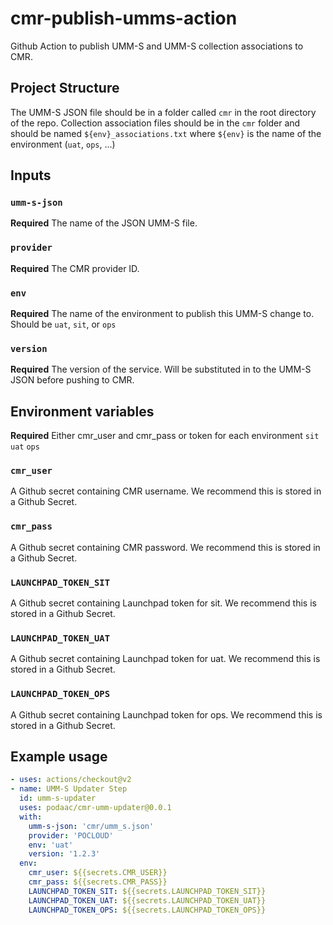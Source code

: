 # cmr-publish-umms-action
Github Action to publish UMM-S and UMM-S collection associations to CMR.

## Project Structure

The UMM-S JSON file should be in a folder called `cmr` in the root 
directory of the repo. Collection association files should be in the 
`cmr` folder and should be named `${env}_associations.txt` where 
`${env}` is the name of the environment (`uat`, `ops`, ...)

## Inputs

### `umm-s-json`

**Required** The name of the JSON UMM-S file.

### `provider`

**Required** The CMR provider ID.

### `env`

**Required** The name of the environment to publish this UMM-S change 
to. Should be `uat`, `sit`, or `ops`

### `version`

**Required** The version of the service. Will be substituted in to the 
UMM-S JSON before pushing to CMR.

## Environment variables

**Required** Either cmr_user and cmr_pass or token for each environment `sit` `uat` `ops`

### `cmr_user`

A Github secret containing CMR username. We recommend this 
is stored in a Github Secret.

### `cmr_pass`

A Github secret containing CMR password. We recommend this 
is stored in a Github Secret.

### `LAUNCHPAD_TOKEN_SIT`

A Github secret containing Launchpad token for sit. We recommend this 
is stored in a Github Secret.

### `LAUNCHPAD_TOKEN_UAT`

A Github secret containing Launchpad token for uat. We recommend this 
is stored in a Github Secret.

### `LAUNCHPAD_TOKEN_OPS`

A Github secret containing Launchpad token for ops. We recommend this 
is stored in a Github Secret.

## Example usage

```yaml
- uses: actions/checkout@v2
- name: UMM-S Updater Step
  id: umm-s-updater
  uses: podaac/cmr-umm-updater@0.0.1
  with:
    umm-s-json: 'cmr/umm_s.json'
    provider: 'POCLOUD'
    env: 'uat'
    version: '1.2.3'
  env:
    cmr_user: ${{secrets.CMR_USER}}
    cmr_pass: ${{secrets.CMR_PASS}}
    LAUNCHPAD_TOKEN_SIT: ${{secrets.LAUNCHPAD_TOKEN_SIT}}
    LAUNCHPAD_TOKEN_UAT: ${{secrets.LAUNCHPAD_TOKEN_UAT}}
    LAUNCHPAD_TOKEN_OPS: ${{secrets.LAUNCHPAD_TOKEN_OPS}}
```
